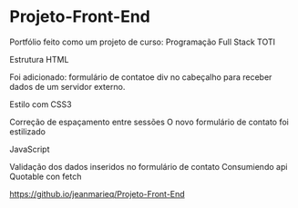 # Projeto-Front-End

Portfólio feito como um projeto de curso:
Programação Full Stack 
TOTI


Estrutura HTML

  Foi adicionado:
  formulário de contatoe 
  div no cabeçalho para receber dados de um servidor externo.
  
Estilo com CSS3

  Correção de espaçamento entre sessões
  O novo formulário de contato foi estilizado
  
 JavaScript
 
  Validação dos dados inseridos no formulário de contato
  Consumiendo api Quotable con fetch
  
  
  https://github.io/jeanmarieq/Projeto-Front-End
